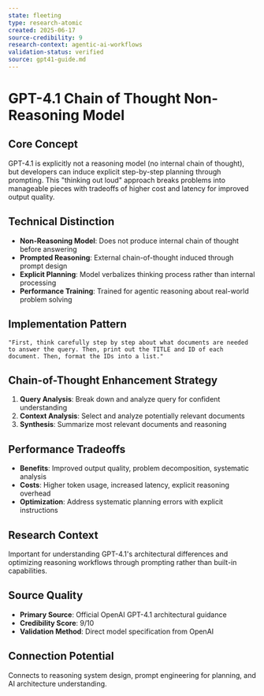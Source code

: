 ```yaml
---
state: fleeting
type: research-atomic
created: 2025-06-17
source-credibility: 9
research-context: agentic-ai-workflows
validation-status: verified
source: gpt41-guide.md
---
```


# GPT-4.1 Chain of Thought Non-Reasoning Model

## Core Concept
GPT-4.1 is explicitly not a reasoning model (no internal chain of thought), but developers can induce explicit step-by-step planning through prompting. This "thinking out loud" approach breaks problems into manageable pieces with tradeoffs of higher cost and latency for improved output quality.

## Technical Distinction
- **Non-Reasoning Model**: Does not produce internal chain of thought before answering
- **Prompted Reasoning**: External chain-of-thought induced through prompt design
- **Explicit Planning**: Model verbalizes thinking process rather than internal processing
- **Performance Training**: Trained for agentic reasoning about real-world problem solving

## Implementation Pattern
```
"First, think carefully step by step about what documents are needed to answer the query. Then, print out the TITLE and ID of each document. Then, format the IDs into a list."
```

## Chain-of-Thought Enhancement Strategy
1. **Query Analysis**: Break down and analyze query for confident understanding
2. **Context Analysis**: Select and analyze potentially relevant documents
3. **Synthesis**: Summarize most relevant documents and reasoning

## Performance Tradeoffs
- **Benefits**: Improved output quality, problem decomposition, systematic analysis
- **Costs**: Higher token usage, increased latency, explicit reasoning overhead
- **Optimization**: Address systematic planning errors with explicit instructions

## Research Context
Important for understanding GPT-4.1's architectural differences and optimizing reasoning workflows through prompting rather than built-in capabilities.

## Source Quality
- **Primary Source**: Official OpenAI GPT-4.1 architectural guidance
- **Credibility Score**: 9/10
- **Validation Method**: Direct model specification from OpenAI

## Connection Potential
Connects to reasoning system design, prompt engineering for planning, and AI architecture understanding.